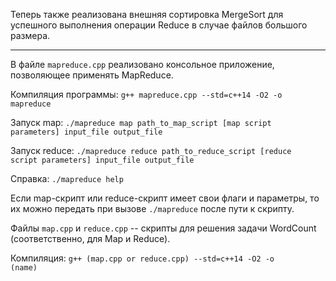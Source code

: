 Теперь также реализована внешняя сортировка MergeSort для успешного выполнения операции Reduce в случае файлов большого размера.


--------------------------------------------

В файле <code>mapreduce.cpp</code> реализовано консольное приложение, позволяющее применять MapReduce.


Компиляция программы: <code>g++ mapreduce.cpp --std=c++14 -O2 -o mapreduce</code>

Запуск map:    <code>./mapreduce map path_to_map_script [map script parameters] input_file output_file</code>

Запуск reduce: <code>./mapreduce reduce path_to_reduce_script [reduce script parameters] input_file output_file</code>

Справка:       <code>./mapreduce help</code>


Если map-скрипт или reduce-скрипт имеет свои флаги и параметры, то их можно передать при вызове <code>./mapreduce</code> после пути к скрипту.


Файлы <code>map.cpp</code> и <code>reduce.cpp</code> -- скрипты для решения задачи WordCount (соответственно, для Map и Reduce).

Компиляция: <code>g++ (map.cpp or reduce.cpp) --std=c++14 -O2 -o (name)</code>
